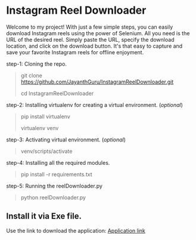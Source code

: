 # Instagram Reel Downloader

Welcome to my project! With just a few simple steps, you can easily download Instagram reels using the power of Selenium. All you need is the URL of the desired reel. Simply paste the URL, specify the download location, and click on the download button. It's that easy to capture and save your favorite Instagram reels for offline enjoyment.


step-1: Cloning the repo.

> git clone https://github.com/JayanthGuru/InstagramReelDownloader.git
> 
> cd InstagramReelDownloader 


step-2: Installing virtualenv for creating a virtual environment. (*optional*)

> pip install virtualenv
>
> virtualenv venv


step-3: Activating virtual environment. (*optional*)

> venv/scripts/activate

step-4: Installing all the required modules.

> pip install -r requirements.txt

step-5: Running the reelDownloader.py

> python reelDownloader.py


## Install it via Exe file.
Use the link to download the application: [Application link](https://drive.google.com/file/d/1yJ3TYblkojv9JUpk2JIEhkeEgl0-wYkv/view?usp=sharing)
